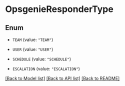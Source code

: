 # OpsgenieResponderType

## Enum


* `TEAM` (value: `"TEAM"`)

* `USER` (value: `"USER"`)

* `SCHEDULE` (value: `"SCHEDULE"`)

* `ESCALATION` (value: `"ESCALATION"`)


[[Back to Model list]](../README.md#documentation-for-models) [[Back to API list]](../README.md#documentation-for-api-endpoints) [[Back to README]](../README.md)


